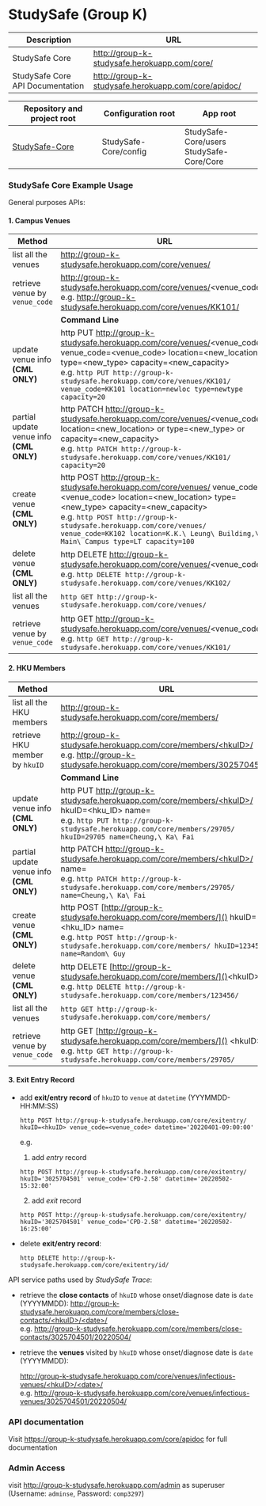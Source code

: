 # StudySafe (Group K)

| Description                      | URL                                                 |
| -------------------------------- | --------------------------------------------------- |
| StudySafe Core                   | http://group-k-studysafe.herokuapp.com/core/        |
| StudySafe Core API Documentation | http://group-k-studysafe.herokuapp.com/core/apidoc/ |

| Repository and project root                                  | Configuration root    | App root                                     |
| ------------------------------------------------------------ | --------------------- | -------------------------------------------- |
| [StudySafe-Core](https://github.com/COMP3297-Group-K/StudySafe-Core) | StudySafe-Core/config | StudySafe-Core/users<br/>StudySafe-Core/Core |

### StudySafe Core Example Usage

General purposes APIs:

#### 1. Campus Venues

| Method                                        | URL                                                          |
| --------------------------------------------- | ------------------------------------------------------------ |
| list all the venues                           | http://group-k-studysafe.herokuapp.com/core/venues/          |
| retrieve venue by `venue_code`                | http://group-k-studysafe.herokuapp.com/core/venues/<venue_code\>/<br/>e.g. http://group-k-studysafe.herokuapp.com/core/venues/KK101/ |
|                                               | **Command Line**                                             |
| update venue info<br> **(CML ONLY)**          | http PUT http://group-k-studysafe.herokuapp.com/core/venues/<venue_code\>/ venue_code=<venue_code> location=<new_location> type=<new_type> capacity=<new_capacity> <br> e.g. `http PUT http://group-k-studysafe.herokuapp.com/core/venues/KK101/ venue_code=KK101 location=newloc type=newtype capacity=20` |
| partial update venue info<br/> **(CML ONLY)** | http PATCH http://group-k-studysafe.herokuapp.com/core/venues/<venue_code\>/ location=<new_location> or type=<new_type> or capacity=<new_capacity> <br/> e.g. `http PATCH http://group-k-studysafe.herokuapp.com/core/venues/KK101/ capacity=20` |
| create venue<br/> **(CML ONLY)**              | http POST  http://group-k-studysafe.herokuapp.com/core/venues/ venue_code=<venue_code> location=<new_location> type=<new_type> capacity=<new_capacity> <br/> e.g. `http POST http://group-k-studysafe.herokuapp.com/core/venues/ venue_code=KK102 location=K.K.\ Leung\ Building,\ Main\ Campus type=LT capacity=100` |
| delete venue<br/> **(CML ONLY)**              | http DELETE  http://group-k-studysafe.herokuapp.com/core/venues/<venue_code\>/  <br/> e.g. `http DELETE http://group-k-studysafe.herokuapp.com/core/venues/KK102/` |
| list all the venues                           | `http GET http://group-k-studysafe.herokuapp.com/core/venues/` |
| retrieve venue by `venue_code`                | http GET http://group-k-studysafe.herokuapp.com/core/venues/<venue_code\>/<br/>e.g. `http GET http://group-k-studysafe.herokuapp.com/core/venues/KK101/` |

#### 2. HKU Members

| Method                                        | URL                                                          |
| --------------------------------------------- | ------------------------------------------------------------ |
| list all the HKU members                      | http://group-k-studysafe.herokuapp.com/core/members/         |
| retrieve HKU member by `hkuID`                | [http://group-k-studysafe.herokuapp.com/core/members/<hkuID\>/]() <br/>e.g. http://group-k-studysafe.herokuapp.com/core/members/3025704501/ |
|                                               | **Command Line**                                             |
| update venue info<br> **(CML ONLY)**          | http PUT [http://group-k-studysafe.herokuapp.com/core/members/<hkuID\>/]() hkuID=<hku_ID> name=<name> <br> e.g. ` http PUT http://group-k-studysafe.herokuapp.com/core/members/29705/ hkuID=29705 name=Cheung,\ Ka\ Fai ` |
| partial update venue info<br/> **(CML ONLY)** | http PATCH [http://group-k-studysafe.herokuapp.com/core/members/<hkuID\>/]() name=<name> <br/> e.g. `http PATCH http://group-k-studysafe.herokuapp.com/core/members/29705/ name=Cheung,\ Ka\ Fai` |
| create venue<br/> **(CML ONLY)**              | http POST [http://group-k-studysafe.herokuapp.com/core/members/]() hkuID=<hku_ID> name=<name> <br/> e.g. `http POST http://group-k-studysafe.herokuapp.com/core/members/ hkuID=123456 name=Random\ Guy` |
| delete venue<br/> **(CML ONLY)**              | http DELETE  [http://group-k-studysafe.herokuapp.com/core/members/]()<hkuID\>/  <br/> e.g. `http DELETE http://group-k-studysafe.herokuapp.com/core/members/123456/` |
| list all the venues                           | `http GET http://group-k-studysafe.herokuapp.com/core/members/` |
| retrieve venue by `venue_code`                | http GET [http://group-k-studysafe.herokuapp.com/core/members/]() <hkuID\>/ <br/>e.g. `http GET http://group-k-studysafe.herokuapp.com/core/members/29705/` |

#### 3. Exit Entry Record


 - add **exit/entry record** of `hkuID` to `venue` at `datetime` (YYYMMDD-HH:MM:SS)

   ```shell
   http POST http://group-k-studysafe.herokuapp.com/core/exitentry/ hkuID=<hkuID> venue_code=<venue_code> datetime='20220401-09:00:00'
   ```

   e.g. 

   1. add *entry* record

   ```shell
   http POST http://group-k-studysafe.herokuapp.com/core/exitentry/ hkuID='3025704501' venue_code='CPD-2.58' datetime='20220502-15:32:00'
   ```

   2. add *exit* record

   ```shell
   http POST http://group-k-studysafe.herokuapp.com/core/exitentry/ hkuID='3025704501' venue_code='CPD-2.58' datetime='20220502-16:25:00'
   ```

- delete **exit/entry record**:

  ```shell
  http DELETE http://group-k-studysafe.herokuapp.com/core/exitentry/id/
  ```




API service paths used by *StudySafe Trace*:

 - retrieve the **close contacts** of `hkuID` whose onset/diagnose date is `date` (YYYYMMDD): [http://group-k-studysafe.herokuapp.com/core/members/close-contacts/<hkuID\>/<date\>/]() <br>e.g. http://group-k-studysafe.herokuapp.com/core/members/close-contacts/3025704501/20220504/

 - retrieve the **venues** visited by `hkuID` whose onset/diagnose date is `date` (YYYYMMDD): 

   [http://group-k-studysafe.herokuapp.com/core/venues/infectious-venues/<hkuID\>/<date\>/]() <br>e.g. http://group-k-studysafe.herokuapp.com/core/venues/infectious-venues/3025704501/20220504/
   
   

### API documentation

Visit https://group-k-studysafe.herokuapp.com/core/apidoc for full documentation



### Admin Access

visit http://group-k-studysafe.herokuapp.com/admin as superuser (Username: `adminse`, Password: `comp3297`)

